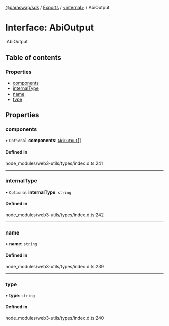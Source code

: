 [@paraswap/sdk](../README.md) / [Exports](../modules.md) / [<internal\>](../modules/internal_.md) / AbiOutput

# Interface: AbiOutput

[<internal>](../modules/internal_.md).AbiOutput

## Table of contents

### Properties

- [components](internal_.AbiOutput.md#components)
- [internalType](internal_.AbiOutput.md#internaltype)
- [name](internal_.AbiOutput.md#name)
- [type](internal_.AbiOutput.md#type)

## Properties

### components

• `Optional` **components**: [`AbiOutput`](internal_.AbiOutput.md)[]

#### Defined in

node_modules/web3-utils/types/index.d.ts:241

___

### internalType

• `Optional` **internalType**: `string`

#### Defined in

node_modules/web3-utils/types/index.d.ts:242

___

### name

• **name**: `string`

#### Defined in

node_modules/web3-utils/types/index.d.ts:239

___

### type

• **type**: `string`

#### Defined in

node_modules/web3-utils/types/index.d.ts:240
